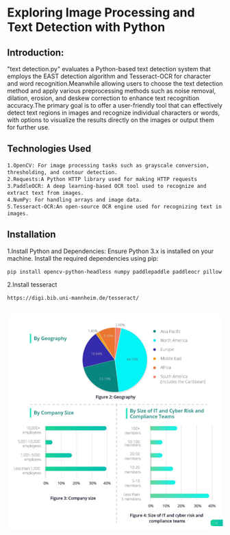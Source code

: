 # Exploring Image Processing and Text Detection with Python 
## Introduction:
"text detection.py" evaluates a Python-based text detection system that employs the EAST detection algorithm and Tesseract-OCR for character and word recognition.Meanwhile allowing users to choose the text detection method and apply various preprocessing methods such as noise removal, dilation, erosion, and deskew correction to enhance text recognition accuracy.The primary goal is to offer a user-friendly tool that can effectively detect text regions in images and recognize individual characters or words, with options to visualize the results directly on the images or output them for further use.

## Technologies Used

    1.OpenCV: For image processing tasks such as grayscale conversion, thresholding, and contour detection.
    2.Requests:A Python HTTP library used for making HTTP requests
    3.PaddleOCR: A deep learning-based OCR tool used to recognize and extract text from images.
    4.NumPy: For handling arrays and image data.
    5.Tesseract-OCR:An open-source OCR engine used for recognizing text in images.

## Installation

1.Install Python and Dependencies: Ensure Python 3.x is installed on your machine. Install the required dependencies using pip:
    
    pip install opencv-python-headless numpy paddlepaddle paddleocr pillow

2.Install tesseract

    https://digi.bib.uni-mannheim.de/tesseract/

## 
![report.jpg](report.jpg)  


